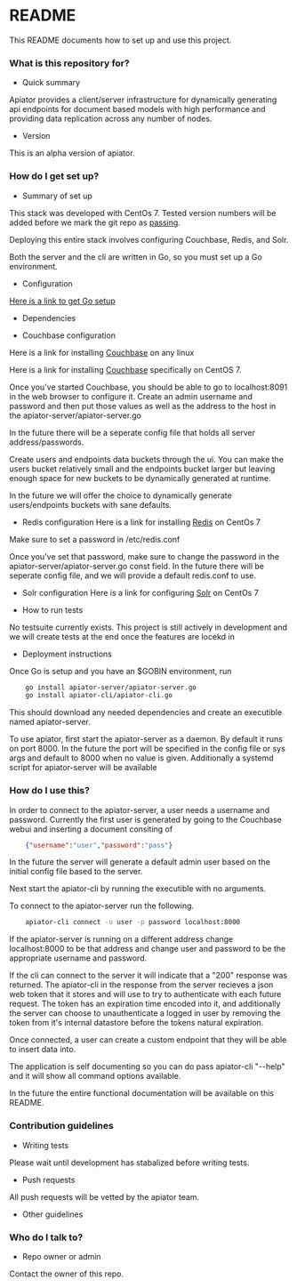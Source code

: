 
# README #

This README documents how to set up and use this project.

### What is this repository for? ###

* Quick summary

Apiator provides a client/server infrastructure for dynamically generating api endpoints for document based models with high performance and providing data replication across any number of nodes.

* Version

This is an alpha version of apiator.

### How do I get set up? ###

* Summary of set up

This stack was developed with CentOs 7. Tested version numbers will be added before we mark the git repo as [passing](https://github.com/dwyl/repo-badges).

Deploying this entire stack involves configuring Couchbase, Redis, and Solr.

Both the server and the cli are written in Go, so you must set up a Go environment.

* Configuration

[Here is a link to get Go setup](https://golang.org/doc/install)

* Dependencies

* Couchbase configuration

Here is a link for installing [Couchbase](https://developer.couchbase.com/documentation/server/current/install/install-linux.html) on any linux

Here is a link for installing [Couchbase](https://developer.couchbase.com/documentation/server/current/install/install-linux.html) specifically on CentOS 7.

Once you've started Couchbase, you should be able to go to localhost:8091 in the web browser to configure it. Create an admin username and password and then put those values as well as the address to the host in the apiator-server/apiator-server.go

In the future there will be a seperate config file that holds all server address/passwords.

Create users and endpoints data buckets through the ui. You can make the users bucket relatively small and the endpoints bucket larger but leaving enough space for new buckets to be dynamically generated at runtime.

In the future we will offer the choice to dynamically generate users/endpoints buckets with sane defaults.

* Redis configuration
Here is a link for installing [Redis](https://www.linode.com/docs/databases/redis/deploy-redis-on-centos-7) on CentOs 7

Make sure to set a password in /etc/redis.conf

Once you've set that password, make sure to change the password in the apiator-server/apiator-server.go const field.
In the future there will be seperate config file, and we will provide a default redis.conf to use.


* Solr configuration
Here is a link for configuring [Solr](http://idroot.net/tutorials/how-to-install-apache-solr-on-centos-7/) on CentOs 7


* How to run tests

No testsuite currently exists. This project is still actively in development and we will create tests at the end once the features are locekd in

* Deployment instructions

Once Go is setup and you have an $GOBIN environment, run

```bash
    go install apiator-server/apiator-server.go
    go install apiator-cli/apiator-cli.go
```
This should download any needed dependencies and create an executible named apiator-server.

To use apiator, first start the apiator-server as a daemon. By default it runs on port 8000.
In the future the port will be specified in the config file or sys args and default to 8000 when no value is given.
Additionally a systemd script for apiator-server will be available




### How do I use this? ###

In order to connect to the apiator-server, a user needs a username and password. Currently the first user is generated by going to the Couchbase webui and inserting a document consiting of

```json
    {"username":"user","password":"pass"}
```

In the future the server will generate a default admin user based on the initial config file based to the server.

Next start the apiator-cli by running the executible with no arguments.

To connect to the apiator-server run the following. 

```bash
    apiator-cli connect -u user -p password localhost:8000
```
If the apiator-server is running on a different address change localhost:8000 to be that address and change user and password to be the appropriate username and password.

If the cli can connect to the server it will indicate that a "200" response was returned. The apiator-cli in the response from the server recieves a json web token that it stores and will use to try to authenticate with each future request. The token has an expiration time encoded into it, and additionally the server can choose to unauthenticate a logged in user by removing the token from it's internal datastore before the tokens natural expiration.


Once connected, a user can create a custom endpoint that they will be able to insert data into.

The application is self documenting so you can do pass apiator-cli "--help" and it will show all command options available.

In the future the entire functional documentation will be available on this README.

### Contribution guidelines ###

* Writing tests

Please wait until development has stabalized before writing tests.

<!-- * Code review -->
* Push requests

All push requests will be vetted by the apiator team.

* Other guidelines



### Who do I talk to? ###

* Repo owner or admin

Contact the owner of this repo.

<!-- * Other community or team contact -->

